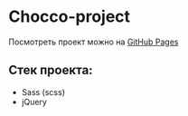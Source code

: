 # Chocco-project

Посмотреть проект можно на [GitHub Pages](https://moradell.github.io/chocco-project/)

## Стек проекта:
* Sass (scss)
* jQuery 
